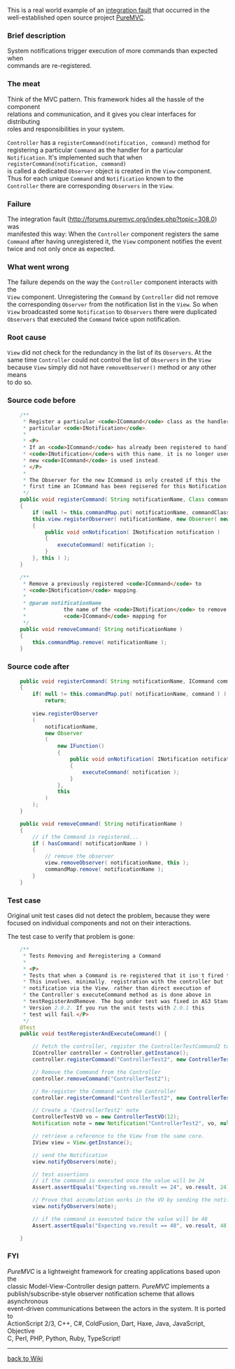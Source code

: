 This is a real world example of an [integration fault](http://forums.puremvc.org/index.php?topic=308.0) that occurred in the  
well-established open source project [PureMVC](http://puremvc.org/).  
  
### Brief description  
  
System notifications trigger execution of more commands than expected when  
commands are re-registered.  

### The meat  
 
Think of the MVC pattern. This framework hides all the hassle of the component  
relations and communication, and it gives you clear interfaces for distributing  
roles and responsibilities in your system.  
  
`Controller` has a `registerCommand(notification, command)` method for  
registering a particular `Command` as the handler for a particular  
`Notification`.  It's implemented such that when `registerCommand(notification, command)`  
is called a dedicated `Observer` object is created in the `View` component.  
Thus for each unique `Command` and `Notification` known to the  
`Controller` there are corresponding `Observers` in the `View`.   
  
### Failure  
  
The integration fault (<http://forums.puremvc.org/index.php?topic=308.0>) was  
manifested this way:  When the `Controller` component registers the same  
`Command` after having unregistered it, the `View` component notifies the event  
twice and not only once as expected.   
  
### What went wrong  
  
The failure depends on the way the `Controller` component interacts with the  
`View` component.  Unregistering the `Command` by `Controller` did not remove  
the corresponding `Observer` from the notification list in the `View`.  So when  
`View` broadcasted some `Notification` to `Observers` there were duplicated  
`Observers` that executed the `Command` twice upon notification.  
  
### Root cause  
  
`View` did not check for the redundancy in the list of its `Observers`. At the  
same time `Controller` could not control the list of `Observers` in the `View`  
because `View` simply did not have `removeObserver()` method or any other means  
to do so.  
  
### Source code before

```java
	/**
	 * Register a particular <code>ICommand</code> class as the handler for a
	 * particular <code>INotification</code>.
	 * 
	 * <P>
	 * If an <code>ICommand</code> has already been registered to handle
	 * <code>INotification</code>s with this name, it is no longer used, the
	 * new <code>ICommand</code> is used instead.
	 * </P>
	 * 
	 * The Observer for the new ICommand is only created if this the 
	 * first time an ICommand has been regisered for this Notification name.
	 */
	public void registerCommand( String notificationName, Class commandClassRef )
	{
		if (null != this.commandMap.put( notificationName, commandClassRef )) return;
		this.view.registerObserver( notificationName, new Observer( new IFunction()
		{
			public void onNotification( INotification notification )
			{
				executeCommand( notification );
			}
		}, this ) );
	}

	/**
	 * Remove a previously registered <code>ICommand</code> to
	 * <code>INotification</code> mapping.
	 * 
	 * @param notificationName
	 *            the name of the <code>INotification</code> to remove the
	 *            <code>ICommand</code> mapping for
	 */
	public void removeCommand( String notificationName )
	{
		this.commandMap.remove( notificationName );
	}
```


### Source code after 

```java
	public void registerCommand( String notificationName, ICommand command )
	{
		if( null != this.commandMap.put( notificationName, command ) )
			return;
			
		view.registerObserver
		(
			notificationName,
			new Observer
			(
				new IFunction()
				{
					public void onNotification( INotification notification )
					{
						executeCommand( notification );
					}
				},
				this
			)
		);
	}

	public void removeCommand( String notificationName )
	{
		// if the Command is registered...
		if ( hasCommand( notificationName ) )
		{
			// remove the observer
			view.removeObserver( notificationName, this );
			commandMap.remove( notificationName );
		}
	}  
```

### Test case

Original unit test cases did not detect the problem, because they were focused
on individual components and not on their interactions.

The test case to verify that problem is gone:

```java
	/**
	 * Tests Removing and Reregistering a Command
	 * 
	 * <P>
	 * Tests that when a Command is re-registered that it isn't fired twice.
	 * This involves, minimally, registration with the controller but
	 * notification via the View, rather than direct execution of
	 * the Controller's executeCommand method as is done above in 
	 * testRegisterAndRemove. The bug under test was fixed in AS3 Standard 
	 * Version 2.0.2. If you run the unit tests with 2.0.1 this
	 * test will fail.</P>
	 */
	@Test
	public void testReregisterAndExecuteCommand() {

		// Fetch the controller, register the ControllerTestCommand2 to handle 'ControllerTest2' notes
		IController controller = Controller.getInstance();
		controller.registerCommand("ControllerTest2", new ControllerTestCommand2());

		// Remove the Command from the Controller
		controller.removeCommand("ControllerTest2");

		// Re-register the Command with the Controller
		controller.registerCommand("ControllerTest2", new ControllerTestCommand2());

		// Create a 'ControllerTest2' note
		ControllerTestVO vo = new ControllerTestVO(12);
		Notification note = new Notification("ControllerTest2", vo, null);

		// retrieve a reference to the View from the same core.
		IView view = View.getInstance();

		// send the Notification
		view.notifyObservers(note);

		// test assertions 
		// if the command is executed once the value will be 24
		Assert.assertEquals("Expecting vo.result == 24", vo.result, 24);

		// Prove that accumulation works in the VO by sending the notification again
		view.notifyObservers(note);

		// if the command is executed twice the value will be 48
		Assert.assertEquals("Expecting vo.result == 48", vo.result, 48);

	} 
```

### FYI  
  
_PureMVC_ is a lightweight framework for creating applications based upon the  
classic Model-View-Controller design pattern.  _PureMVC_ implements a  
publish/subscribe-style observer notification scheme that allows asynchronous  
event-driven communications between the actors in the system.  It is ported to  
ActionScript 2/3, C++, C#, ColdFusion, Dart, Haxe, Java, JavaScript, Objective  
C, Perl, PHP, Python, Ruby, TypeScript!  

---
[back to Wiki](https://github.com/rubinovk/integration-faults/wiki)
